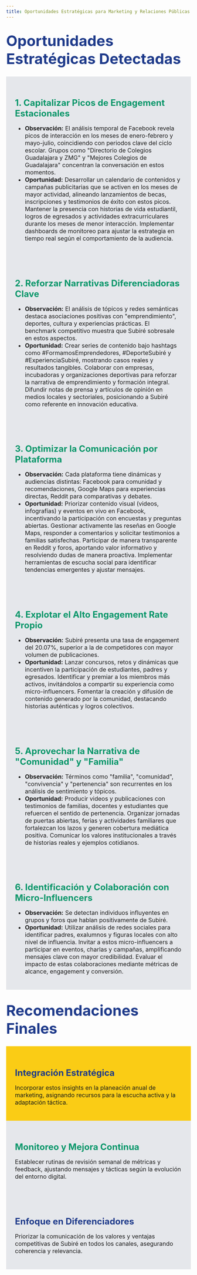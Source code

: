 ```yaml
---
title: Oportunidades Estratégicas para Marketing y Relaciones Públicas - Subiré Business School
---
```


<h1 style="font-size:2.5rem; color:#1E3A8A; margin-top:2rem; margin-bottom:1.5rem;">Oportunidades Estratégicas Detectadas</h1>

<div class="grid grid-cols-2" style="gap:2rem; margin-bottom:2rem;">

  <div class="card" style="background: #E5E7EB; padding: 1.5rem;">
    <h3 style="font-size:1.5rem; color:#059669; margin-bottom:1rem;">1. Capitalizar Picos de Engagement Estacionales</h3>
    <ul style="font-size:1rem;">
      <li style="font-size:1rem;"> <b>Observación:</b> El análisis temporal de Facebook revela picos de interacción en los meses de enero-febrero y mayo-julio, coincidiendo con periodos clave del ciclo escolar. Grupos como "Directorio de Colegios Guadalajara y ZMG" y "Mejores Colegios de Guadalajara" concentran la conversación en estos momentos.</li>
      <li style="font-size:1rem;"> <b>Oportunidad:</b> Desarrollar un calendario de contenidos y campañas publicitarias que se activen en los meses de mayor actividad, alineando lanzamientos de becas, inscripciones y testimonios de éxito con estos picos. Mantener la presencia con historias de vida estudiantil, logros de egresados y actividades extracurriculares durante los meses de menor interacción. Implementar dashboards de monitoreo para ajustar la estrategia en tiempo real según el comportamiento de la audiencia.</li>
    </ul>
  </div>

  <div class="card" style="background: #E5E7EB; padding: 1.5rem;">
    <h3 style="font-size:1.5rem; color:#059669; margin-bottom:1rem;">2. Reforzar Narrativas Diferenciadoras Clave</h3>
    <ul style="font-size:1rem;">
      <li style="font-size:1rem;"> <b>Observación:</b> El análisis de tópicos y redes semánticas destaca asociaciones positivas con "emprendimiento", deportes, cultura y experiencias prácticas. El benchmark competitivo muestra que Subiré sobresale en estos aspectos.</li>
      <li style="font-size:1rem;"> <b>Oportunidad:</b> Crear series de contenido bajo hashtags como #FormamosEmprendedores, #DeporteSubiré y #ExperienciaSubiré, mostrando casos reales y resultados tangibles. Colaborar con empresas, incubadoras y organizaciones deportivas para reforzar la narrativa de emprendimiento y formación integral. Difundir notas de prensa y artículos de opinión en medios locales y sectoriales, posicionando a Subiré como referente en innovación educativa.</li>
    </ul>
  </div>

  <div class="card" style="background: #E5E7EB; padding: 1.5rem;">
    <h3 style="font-size:1.5rem; color:#059669; margin-bottom:1rem;">3. Optimizar la Comunicación por Plataforma</h3>
    <ul style="font-size:1rem;">
      <li style="font-size:1rem;"> <b>Observación:</b> Cada plataforma tiene dinámicas y audiencias distintas: Facebook para comunidad y recomendaciones, Google Maps para experiencias directas, Reddit para comparativas y debates.</li>
      <li style="font-size:1rem;"> <b>Oportunidad:</b> Priorizar contenido visual (videos, infografías) y eventos en vivo en Facebook, incentivando la participación con encuestas y preguntas abiertas. Gestionar activamente las reseñas en Google Maps, responder a comentarios y solicitar testimonios a familias satisfechas. Participar de manera transparente en Reddit y foros, aportando valor informativo y resolviendo dudas de manera proactiva. Implementar herramientas de escucha social para identificar tendencias emergentes y ajustar mensajes.</li>
    </ul>
  </div>

  <div class="card" style="background: #E5E7EB; padding: 1.5rem;">
    <h3 style="font-size:1.5rem; color:#059669; margin-bottom:1rem;">4. Explotar el Alto Engagement Rate Propio</h3>
    <ul style="font-size:1rem;">
      <li style="font-size:1rem;"> <b>Observación:</b> Subiré presenta una tasa de engagement del 20.07%, superior a la de competidores con mayor volumen de publicaciones.</li>
      <li style="font-size:1rem;"> <b>Oportunidad:</b> Lanzar concursos, retos y dinámicas que incentiven la participación de estudiantes, padres y egresados. Identificar y premiar a los miembros más activos, invitándolos a compartir su experiencia como micro-influencers. Fomentar la creación y difusión de contenido generado por la comunidad, destacando historias auténticas y logros colectivos.</li>
    </ul>
  </div>

  <div class="card" style="background: #E5E7EB; padding: 1.5rem;">
    <h3 style="font-size:1.5rem; color:#059669; margin-bottom:1rem;">5. Aprovechar la Narrativa de "Comunidad" y "Familia"</h3>
    <ul style="font-size:1rem;">
      <li style="font-size:1rem;"> <b>Observación:</b> Términos como "familia", "comunidad", "convivencia" y "pertenencia" son recurrentes en los análisis de sentimiento y tópicos.</li>
      <li style="font-size:1rem;"> <b>Oportunidad:</b> Producir videos y publicaciones con testimonios de familias, docentes y estudiantes que refuercen el sentido de pertenencia. Organizar jornadas de puertas abiertas, ferias y actividades familiares que fortalezcan los lazos y generen cobertura mediática positiva. Comunicar los valores institucionales a través de historias reales y ejemplos cotidianos.</li>
    </ul>
  </div>

  <div class="card" style="background: #E5E7EB; padding: 1.5rem;">
    <h3 style="font-size:1.5rem; color:#059669; margin-bottom:1rem;">6. Identificación y Colaboración con Micro-Influencers</h3>
    <ul style="font-size:1rem;">
      <li style="font-size:1rem;"> <b>Observación:</b> Se detectan individuos influyentes en grupos y foros que hablan positivamente de Subiré.</li>
      <li style="font-size:1rem;"> <b>Oportunidad:</b> Utilizar análisis de redes sociales para identificar padres, exalumnos y figuras locales con alto nivel de influencia. Invitar a estos micro-influencers a participar en eventos, charlas y campañas, amplificando mensajes clave con mayor credibilidad. Evaluar el impacto de estas colaboraciones mediante métricas de alcance, engagement y conversión.</li>
    </ul>
  </div>

</div>

<h1 style="font-size:2.5rem; color:#1E3A8A; margin-top:2rem; margin-bottom:1.5rem;">Recomendaciones Finales</h1>

<div class="grid grid-cols-1" style="gap:2rem; margin-bottom:2rem;">

  <div class="card" style="background: #FACC15; padding: 1.5rem;">
    <h3 style="font-size:1.5rem; color:#1E3A8A; margin-bottom:0.5rem;">Integración Estratégica</h3>
    <p style="font-size:1rem;">
      Incorporar estos insights en la planeación anual de marketing, asignando recursos para la escucha activa y la adaptación táctica.
    </p>
  </div>

  <div class="card" style="background: #E5E7EB; padding: 1.5rem;">
    <h3 style="font-size:1.5rem; color:#059669; margin-bottom:0.5rem;">Monitoreo y Mejora Continua</h3>
    <p style="font-size:1rem;">
      Establecer rutinas de revisión semanal de métricas y feedback, ajustando mensajes y tácticas según la evolución del entorno digital.
    </p>
  </div>

  <div class="card" style="background: #E5E7EB; padding: 1.5rem;">
    <h3 style="font-size:1.5rem; color:#1E3A8A; margin-bottom:0.5rem;">Enfoque en Diferenciadores</h3>
    <p style="font-size:1rem;">
      Priorizar la comunicación de los valores y ventajas competitivas de Subiré en todos los canales, asegurando coherencia y relevancia.
    </p>
  </div>

</div>

